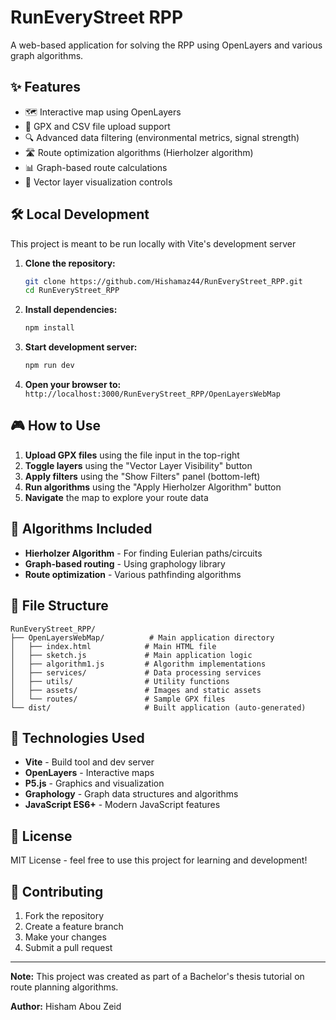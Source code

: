 # RunEveryStreet RPP

A web-based application for solving the RPP using OpenLayers and various graph algorithms.

## ✨ Features

- 🗺️ Interactive map using OpenLayers
- 📁 GPX and CSV file upload support
- 🔍 Advanced data filtering (environmental metrics, signal strength)
- 🛣️ Route optimization algorithms (Hierholzer algorithm)
- 📊 Graph-based route calculations
- 🎯 Vector layer visualization controls

## 🛠️ Local Development

This project is meant to be run locally with Vite's development server

1. **Clone the repository:**

   ```bash
   git clone https://github.com/Hishamaz44/RunEveryStreet_RPP.git
   cd RunEveryStreet_RPP
   ```

2. **Install dependencies:**

   ```bash
   npm install
   ```

3. **Start development server:**

   ```bash
   npm run dev
   ```

4. **Open your browser to:** `http://localhost:3000/RunEveryStreet_RPP/OpenLayersWebMap`

## 🎮 How to Use

1. **Upload GPX files** using the file input in the top-right
2. **Toggle layers** using the "Vector Layer Visibility" button
3. **Apply filters** using the "Show Filters" panel (bottom-left)
4. **Run algorithms** using the "Apply Hierholzer Algorithm" button
5. **Navigate** the map to explore your route data

## 🧠 Algorithms Included

- **Hierholzer Algorithm** - For finding Eulerian paths/circuits
- **Graph-based routing** - Using graphology library
- **Route optimization** - Various pathfinding algorithms

## 📄 File Structure

```
RunEveryStreet_RPP/
├── OpenLayersWebMap/          # Main application directory
│   ├── index.html            # Main HTML file
│   ├── sketch.js             # Main application logic
│   ├── algorithm1.js         # Algorithm implementations
│   ├── services/             # Data processing services
│   ├── utils/                # Utility functions
│   ├── assets/               # Images and static assets
│   └── routes/               # Sample GPX files
└── dist/                     # Built application (auto-generated)
```

## 🔧 Technologies Used

- **Vite** - Build tool and dev server
- **OpenLayers** - Interactive maps
- **P5.js** - Graphics and visualization
- **Graphology** - Graph data structures and algorithms
- **JavaScript ES6+** - Modern JavaScript features

## 📝 License

MIT License - feel free to use this project for learning and development!

## 🤝 Contributing

1. Fork the repository
2. Create a feature branch
3. Make your changes
4. Submit a pull request

---

**Note:** This project was created as part of a Bachelor's thesis tutorial on route planning algorithms.

**Author:** Hisham Abou Zeid
